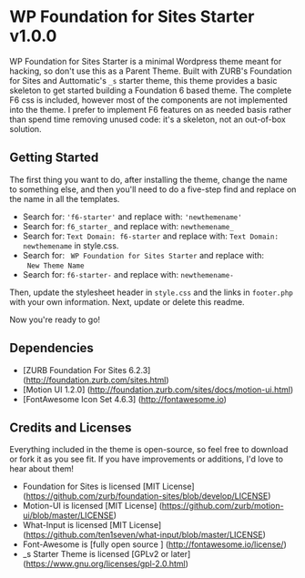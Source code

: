 

WP Foundation for Sites Starter v1.0.0
===

WP Foundation for Sites Starter is a minimal Wordpress theme meant for hacking, so don't use this as a Parent Theme. Built with ZURB's Foundation for Sites and Auttomatic's `_s` starter theme, this theme provides a basic skeleton to get started building a Foundation 6 based theme. The complete F6 css is included, however most of the components are not implemented into the theme. I prefer to implement F6 features on as needed basis rather than spend time removing unused code: it's a skeleton, not an out-of-box solution.


Getting Started
---------------

The first thing you want to do, after installing the theme, change the name to something else, and then you'll need to do a five-step find and replace on the name in all the templates.

* Search for: `'f6-starter'` and replace with: `'newthemename'`
* Search for: `f6_starter_` and replace with: `newthemename_`
* Search for: `Text Domain: f6-starter` and replace with: `Text Domain: newthemename` in style.css.
* Search for: <code>&nbsp;WP&nbsp;Foundation&nbsp;for&nbsp;Sites&nbsp;Starter</code> and replace with: <code>&nbsp;New&nbsp;Theme&nbsp;Name</code>
* Search for: `f6-starter-` and replace with: `newthemename-`

Then, update the stylesheet header in `style.css` and the links in `footer.php` with your own information. Next, update or delete this readme.

Now you're ready to go!



Dependencies
---------------

* [ZURB Foundation For Sites 6.2.3] (http://foundation.zurb.com/sites.html)
* [Motion UI 1.2.0] (http://foundation.zurb.com/sites/docs/motion-ui.html)
* [FontAwesome Icon Set 4.6.3] (http://fontawesome.io)



Credits and Licenses
---------------

Everything included in the theme is open-source, so feel free to download or fork it as you see fit. If you have improvements or additions, I'd love to hear about them!

* Foundation for Sites is licensed [MIT License] (https://github.com/zurb/foundation-sites/blob/develop/LICENSE)
* Motion-UI is licensed [MIT License] (https://github.com/zurb/motion-ui/blob/master/LICENSE)
* What-Input is licensed [MIT License] (https://github.com/ten1seven/what-input/blob/master/LICENSE)
* Font-Awesome is [fully open source ] (http://fontawesome.io/license/)
* _s Starter Theme is licensed [GPLv2 or later] (https://www.gnu.org/licenses/gpl-2.0.html)

